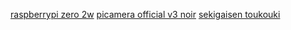 [raspberrypi zero 2w](https://raspberry-pi.ksyic.com/)
[picamera official v3 noir](https://raspberry-pi.ksyic.com/)
[sekigaisen toukouki](https://akizukidenshi.com/catalog/g/gK-17753/)
